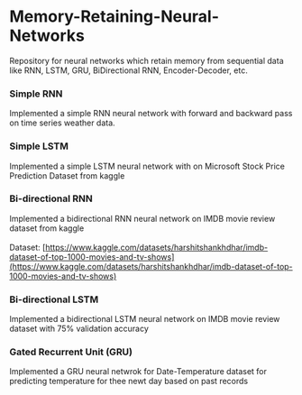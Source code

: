 # Memory-Retaining-Neural-Networks
Repository for neural networks which retain memory from sequential data like RNN, LSTM, GRU, BiDirectional RNN, Encoder-Decoder, etc.

### Simple RNN
Implemented a simple RNN neural network with forward and backward pass on time series weather data. 

### Simple LSTM
Implemented a simple LSTM neural network with on Microsoft Stock Price Prediction Dataset from kaggle 

### Bi-directional RNN
Implemented a bidirectional RNN neural network on IMDB movie review dataset from kaggle
<br><br>
Dataset:   [https://www.kaggle.com/datasets/harshitshankhdhar/imdb-dataset-of-top-1000-movies-and-tv-shows](https://www.kaggle.com/datasets/harshitshankhdhar/imdb-dataset-of-top-1000-movies-and-tv-shows)

### Bi-directional LSTM
Implemented a bidirectional LSTM neural network on IMDB movie review dataset with 75% validation accuracy

### Gated Recurrent Unit (GRU)
Implemented a GRU neural netwrok for Date-Temperature dataset for predicting temperature for thee newt day based on past records
